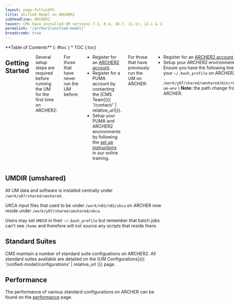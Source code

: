 ```yaml
---
layout: page-fullwidth
title: Unified Model on ARCHER2
subheadline: ARCHER2
teaser: CMS have installed UM versions 7.3, 8.4, 10.7, 11.1+, 12.x & 13.x on ARCHER2
permalink: '/archer2/unified-model/'
breadcrumb: true
---
```

<div class="row">
<div class="medium-4 medium-push-8 columns" markdown="1">
<div class="panel radius" markdown="1">
**Table of Contents**
{: #toc }
*  TOC
{:toc}
</div><!-- /.panel -->
</div><!-- /.medium-4 -->

<div class="medium-8 medium-pull-4 columns" markdown="1">

## Getting Started

Several setup steps are required before running the UM for the first time on ARCHER2:

For those that have never run the UM before:
* Register for an [ARCHER2 account](https://docs.archer2.ac.uk/quick-start/quickstart-users/#request-an-account-on-archer).
* Register for a PUMA account by contacting the [CMS Team]({{ '/contact/' | relative_url}}).
* Setup your PUMA and ARCHER2 environments by following the [set up instructions](https://ncas-cms.github.io/um-training/getting-setup.html#set-up-your-archer2-environment) in our online training.

For those that have previously run the UM on ARCHER:
* Register for an [ARCHER2 account](https://docs.archer2.ac.uk/quick-start/quickstart-users/#request-an-account-on-archer).
* Setup your ARCHER2 environment. Ensure you have the following line in your `~/.bash_profile` on ARCHER2: \\
  `. /work/y07/shared/umshared/bin/rose-um-env` \\
  **Note:** the path change from ARCHER.

</div><!-- /.medium-8.columns -->
</div><!-- /.row -->

## UMDIR (umshared)

All UM data and software is installed centrally under `/work/y07/shared/umshared`.

UKCA input files that used to be under `/work/n02/n02/ukca` on ARCHER now reside under `/work/y07/shared/umshared/ukca`.

Users may set `UMDIR` in their `~/.bash_profile` but remember that batch jobs can't see `/home` and therefore will not source any scripts that reside there.

## Standard Suites

CMS maintain a number of standard suite configuations on ARCHER2. All standard suites available are detailed on the [UM Configurations]({{ '/unified-model/configurations' | relative_url }}) page.

## Performance

The performance of various standard configurations on ARCHER can be found on the [performance](/unified-model/performance/) page.
